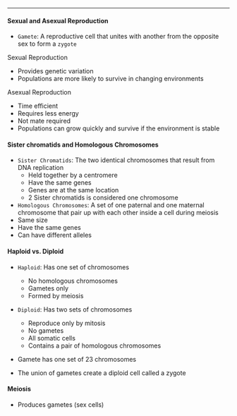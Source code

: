 ***
#### Sexual and Asexual Reproduction
* `Gamete`: A reproductive cell that unites with another from the opposite sex to form a `zygote`

Sexual Reproduction
* Provides genetic variation
* Populations are more likely to survive in changing environments

Asexual Reproduction
* Time efficient
* Requires less energy 
* Not mate required
* Populations can grow quickly and survive if the environment is stable

#### Sister chromatids and Homologous Chromosomes
* `Sister Chromatids`: The two identical chromosomes that result from DNA replication
	* Held together by a centromere
	* Have the same genes
	* Genes are at the same location
	* 2 Sister chromatids is considered one chromosome
* `Homologous Chromosomes`: A set of one paternal and one maternal chromosome that pair up with each other inside a cell during meiosis
* Same size
* Have the same genes
* Can have different alleles


#### Haploid vs. Diploid
* `Haploid`: Has one set of chromosomes
	* No homologous chromosomes
	* Gametes only
	* Formed by meiosis
* `Diploid`: Has two sets of chromosomes
	* Reproduce only by mitosis
	* No gametes
	* All somatic cells
	* Contains a pair of homologous chromosomes


* Gamete has one set of 23 chromosomes
* The union of gametes create a diploid cell called a zygote


#### Meiosis
* Produces gametes (sex cells)
